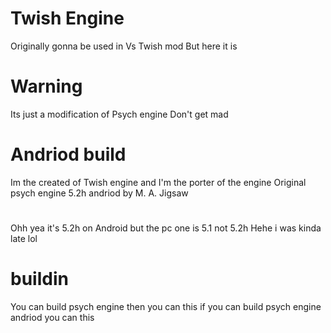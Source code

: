 # Twish Engine
Originally gonna be used in Vs Twish mod
But here it is
# Warning
Its just a modification of Psych engine
Don't get mad
# Andriod build
Im the created of Twish engine and I'm the porter of the engine
Original psych engine 5.2h andriod by M. A. Jigsaw



# 
Ohh yea it's 5.2h on Android but the pc one is 5.1 not 5.2h
Hehe i was kinda late lol

# buildin
You can build psych engine then you can this if you can build psych engine andriod you can this
